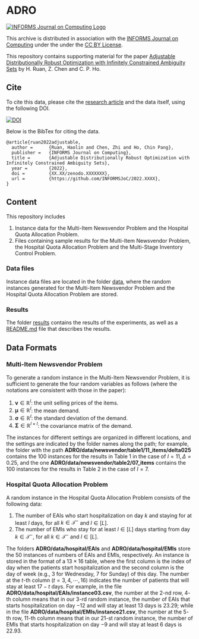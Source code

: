 # ADRO

[![INFORMS Journal on Computing Logo](https://INFORMSJoC.github.io/logos/INFORMS_Journal_on_Computing_Header.jpg)](https://pubsonline.informs.org/journal/ijoc)

This archive is distributed in association with the [INFORMS Journal on Computing](https://pubsonline.informs.org/journal/ijoc) under the under the [CC BY License](LICENSE).

This repository contains supporting material for the paper [Adjustable Distributionally Robust Optimization with Infinitely Constrained Ambiguity Sets](https://doi.org/????) by H. Ruan, Z. Chen and C. P. Ho.

## Cite

To cite this data, please cite the [research article](https://doi.org/) and the data itself, using the following DOI.

[![DOI](https://zenodo.org/badge/DOI/XX.XXXX/zenodo.XXXXXXX.svg)](https://doi.org/XX.XXXX/zenodo.XXXXXXX)

Below is the BibTex for citing the data.

```
@article{ruan2022adjustable,
  author =      {Ruan, Haolin and Chen, Zhi and Ho, Chin Pang},
  publisher =   {INFORMS Journal on Computing},
  title =       {Adjustable Distributionally Robust Optimization with Infinitely Constrained Ambiguity Sets},
  year =        {2022},
  doi =         {XX.XX/zenodo.XXXXXXX},
  url =         {https://github.com/INFORMSJoC/2022.XXXX},
}  
```

## Content

This repository includes

1. Instance data for the Multi-Item Newsvendor Problem and the Hospital Quota Allocation Problem.
1. Files containing sample results for the Multi-Item Newsvendor Problem, the Hospital Quota Allocation Problem and the Multi-Stage Inventory Control Problem.
<!--1. Files describing the data formats and results.-->

### Data files

Instance data files are located in the folder [data](data), where the random instances generated for the Multi-Item Newsvendor Problem and the Hospital Quota Allocation Problem are stored. 

<!--### Data formats
The folder [formats](formats) contains a [formats.md](formats/formats.md) file that describes the formats of the instance data files of the Multi-Item Newsvendor Problem and the Hospital Quota Allocation Problem.-->


### Results
The folder [results](results) contains the results of the experiments, as well as a [README.md](results/README.md) file that describes the results.


## Data Formats

### Multi-Item Newsvendor Problem

To generate a random instance in the Multi-Item Newsvendor Problem, it is sufficient to generate the four random variables as follows (where the notations are consistent with those in the paper):

1. $\boldsymbol{v}\in\mathbb{R}^{I}$: the unit selling prices of the  items.
1. $\boldsymbol{\mu}\in\mathbb{R}^{I}$: the mean demand.
1. $\boldsymbol{\sigma}\in\mathbb{R}^{I}$: the standard deviation of the demand.
1. $\boldsymbol{\Sigma}\in\mathbb{R}^{I\times I}$: the covariance matrix of the demand.

The instances for different settings are organized in different locations, and the settings are indicated by the folder names along the path; for example, the folder with the path **ADRO/data/newsvendor/table1/11_items/delta025** contains the $100$ instances for the results in Table $1$ in the case of $I=11, \Delta=0.25$, and the one **ADRO/data/newsvendor/table2/07_items** contains the $100$ instances for the results in Table $2$ in the case of $I=7$.


### Hospital Quota Allocation Problem

A random instance in the Hospital Quota Allocation Problem consists of the following data:

1. The number of EAIs
who start hospitalization on day $k$ and staying for at least $l$ days, for all $k\in\mathcal{T}^-$ and $l\in[L]$.
1. The
number of EMIs who stay for at least $l\in[L]$ days starting from day $k\in\mathcal{T}^-$, for all $k\in\mathcal{T}^-$ and $l\in[L]$.

The folders **ADRO/data/hospital/EAIs** and **ADRO/data/hospital/EMIs** store the 50 instances of numbers of EAIs and EMIs, respectively. An instance is stored in the format of a $13\times 16$ table, where the first column is the index of day when the patients start hospitalization and the second column is the day of week (e.g., $3$ for Wednesday, $7$ for Sunday) of this day. The number at the $t$-th column $(t = 3,4,\cdots,16)$ indicates the number of patients that will stay at least $17-t$ days. For example, in the file **ADRO/data/hospital/EAIs/instance03.csv**, the number at the $2$-nd row, $4$-th column means that in our $3$-rd random instance, the number of EAIs that starts hospitalization on day $-12$ and will stay at least $13$ days is $23.29$; while in the file **ADRO/data/hospital/EMIs/instance21.csv**, the number at the $5$-th row, $11$-th column means that in our $21$-st random instance, the number of EMIs that starts hospitalization on day $-9$ and will stay at least $6$ days is $22.93$.




